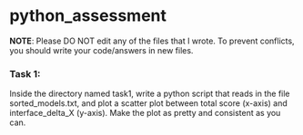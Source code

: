 # python_assessment

**NOTE**: Please DO NOT edit any of the files that I wrote. To prevent conflicts, you should write your code/answers in new files.

### Task 1:

Inside the directory named task1, write a python script that reads in the file sorted_models.txt, and plot a scatter plot between total score (x-axis) and interface_delta_X (y-axis). Make the plot as pretty and consistent as you can.

